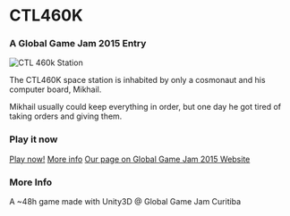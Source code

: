 # CTL460K #
### A Global Game Jam 2015 Entry

![CTL 460k Station](http://cau.li/img/ctl460k/main_ctl460k.jpg)

The CTL460K space station is inhabited by only a cosmonaut and his computer board, Mikhail.

Mikhail usually could keep everything in order, but one day he got tired of taking orders and giving them.

### Play it now ###

[Play now!](http://cau.li/ggj)
[More info](http://cau.li/ctl.php)
[Our page on Global Game Jam 2015 Website](http://globalgamejam.org/2015/games/ctl460k-station)

### More Info ##

A ~48h game made with Unity3D @ Global Game Jam Curitiba
